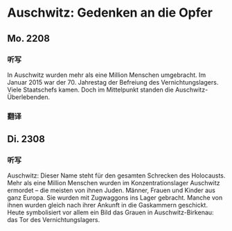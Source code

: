 Auschwitz: Gedenken an die Opfer
==========

## Mo. 2208

### 听写

In Auschwitz wurden mehr als eine Million Menschen umgebracht. Im Januar 2015 war der 70. Jahrestag der Befreiung des Vernichtungslagers. Viele Staatschefs kamen. Doch im Mittelpunkt standen die Auschwitz-Überlebenden.

### 翻译

## Di. 2308

### 听写

Auschwitz: Dieser Name steht für den gesamten Schrecken des Holocausts. Mehr als eine Million Menschen wurden im Konzentrationslager Auschwitz ermordet – die meisten von ihnen Juden. Männer, Frauen und Kinder aus ganz Europa. Sie wurden mit Zugwaggons ins Lager gebracht. Manche von ihnen wurden gleich nach ihrer Ankunft in die Gaskammern geschickt. Heute symbolisiert vor allem ein Bild das Grauen in Auschwitz-Birkenau: das Tor des Vernichtungslagers.
